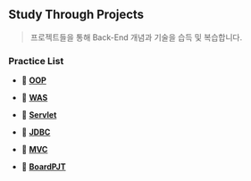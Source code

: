 ## Study Through Projects
> 프로젝트들을 통해 Back-End 개념과 기술을 습득 및 복습합니다.
### Practice List
- :pushpin: [**OOP**](https://github.com/VenusIM/BE_StudyWithProjects/tree/master/oop-practice)

- :pushpin: [**WAS**](https://github.com/VenusIM/BE_StudyWithProjects/tree/master/was-practice)

- :pushpin: [**Servlet**](https://github.com/VenusIM/BE_STPs/tree/master/servlet-practice)

- :pushpin: [**JDBC**](https://github.com/VenusIM/BE_STPs/tree/master/jdbc-practice)

- :pushpin: [**MVC**](https://github.com/VenusIM/BE_STPs/tree/master/mvc-practice)

- :pushpin: [**BoardPJT**]()   

